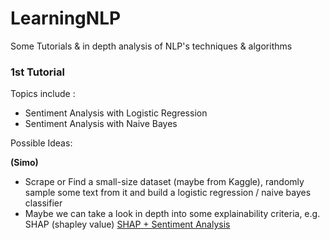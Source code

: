 # LearningNLP
Some Tutorials & in depth analysis of NLP's techniques & algorithms


### 1st Tutorial 

Topics include : 
* Sentiment Analysis with Logistic Regression 
* Sentiment Analysis with Naive Bayes 

Possible Ideas: 

**(Simo)** 
* Scrape or Find a small-size dataset (maybe from Kaggle), randomly sample some text from it and build a logistic regression / naive bayes classifier 
* Maybe we can take a look in depth into some explainability criteria, e.g. SHAP (shapley value) [SHAP + Sentiment Analysis](https://slundberg.github.io/shap/notebooks/linear_explainer/Sentiment%20Analysis%20with%20Logistic%20Regression.html) 
